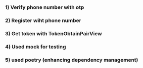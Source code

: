 ### 1) Verify phone number with otp 
### 2) Register wiht phone number
### 3) Get token with TokenObtainPairView
### 4) Used mock for testing

### 5) used poetry (enhancing dependency management)
